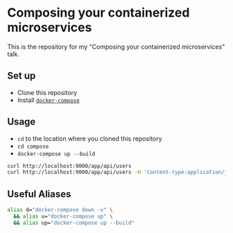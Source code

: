 # Composing your containerized microservices

This is the repository for my "Composing your containerized microservices" talk.

## Set up

- Clone this repository
- Install [`docker-compose`](https://docs.docker.com/compose/install/)

## Usage

- `cd` to the location where you cloned this repository
- `cd compose`
- `docker-compose up --build`

```sh
curl http://localhost:9000/app/api/users
curl http://localhost:9000/app/api/users -H 'Content-type:application/json' -d '{"name": "Raju Gandhi", "email": "raju@gandhi.com"}'

```

## Useful Aliases

```sh
alias d="docker-compose down -v" \
  && alias u="docker-compose up" \
  && alias up="docker-compose up --build"
```
